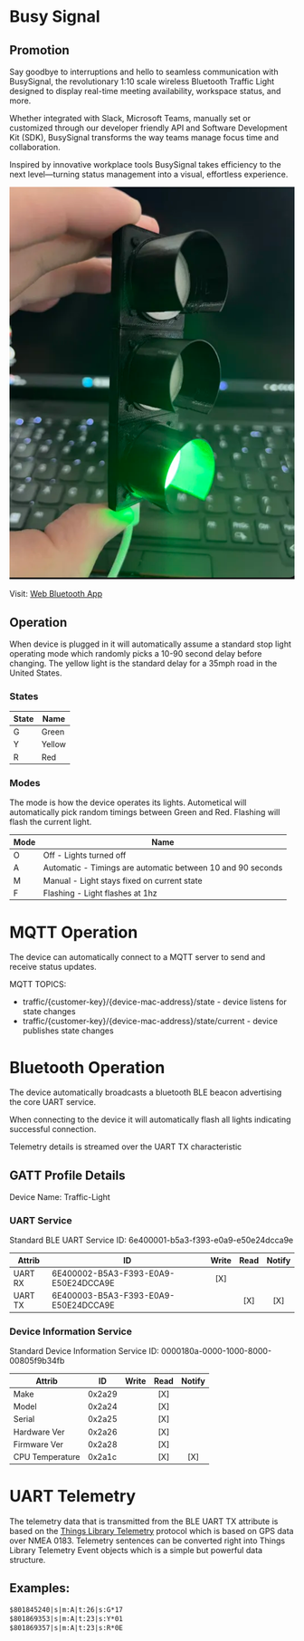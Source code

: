 # Busy Signal

## Promotion
Say goodbye to interruptions and hello to seamless communication with BusySignal, the revolutionary 1:10 scale wireless Bluetooth Traffic Light designed to display real-time meeting availability, workspace status, and more.

Whether integrated with Slack, Microsoft Teams, manually set or customized through our developer friendly API and Software Development Kit (SDK), BusySignal transforms the way teams manage focus time and collaboration.

Inspired by innovative workplace tools BusySignal takes efficiency to the next level—turning status management into a visual, effortless experience.

![alt text](/docs/.attachments/traffic-light.png)

Visit:
[Web Bluetooth App](/app)

## Operation

When device is plugged in it will automatically assume a standard stop light operating mode which randomly picks a 10-90 second delay before changing.  The yellow light is the standard delay for a 35mph road in the United States.

### States

| State | Name |
| -- | -- |
G | Green
Y | Yellow
R | Red

### Modes

The mode is how the device operates its lights.  Autometical will automatically pick random timings between Green and Red.  Flashing will flash the current light.

| Mode | Name |
| -- | -- | 
O | Off - Lights turned off
A | Automatic - Timings are automatic between 10 and 90 seconds
M | Manual - Light stays fixed on current state
F | Flashing - Light flashes at 1hz

# MQTT Operation

The device can automatically connect to a MQTT server to send and receive status updates.

MQTT TOPICS:
* traffic/{customer-key}/{device-mac-address}/state - device listens for state changes
* traffic/{customer-key}/{device-mac-address}/state/current - device publishes state changes


# Bluetooth Operation

The device automatically broadcasts a bluetooth BLE beacon advertising the core UART service.

When connecting to the device it will automatically flash all lights indicating successful connection.

Telemetry details is streamed over the UART TX characteristic


## GATT Profile Details

Device Name: Traffic-Light

### UART Service 

Standard BLE UART Service ID: 6e400001-b5a3-f393-e0a9-e50e24dcca9e

| Attrib | ID | Write | Read | Notify |
| -- | -- | :--: | :--: | :--: |
UART RX | 6E400002-B5A3-F393-E0A9-E50E24DCCA9E | [X] | |
UART TX | 6E400003-B5A3-F393-E0A9-E50E24DCCA9E | | [X] | [X]

### Device Information Service

Standard Device Information Service ID: 0000180a-0000-1000-8000-00805f9b34fb

| Attrib | ID |Write | Read | Notify |
| -- | -- | :--: | :--: | :--: |
Make | 0x2a29 | | [X] |
Model | 0x2a24 | | [X] |
Serial | 0x2a25 | | [X] |
Hardware Ver | 0x2a26 | | [X] |
Firmware Ver | 0x2a28 | | [X] |
CPU Temperature | 0x2a1c | | [X] | [X]

# UART Telemetry

The telemetry data that is transmitted from the BLE UART TX attribute is based on the [Things Library Telemetry](https://schema.thingslibrary.io/telemetry) protocol which is based on GPS data over NMEA 0183.   Telemetry sentences can be converted right into Things Library Telemetry Event objects which is a simple but powerful data structure.

## Examples: 
```
$801845240|s|m:A|t:26|s:G*17
$801869353|s|m:A|t:23|s:Y*01
$801869357|s|m:A|t:23|s:R*0E
```